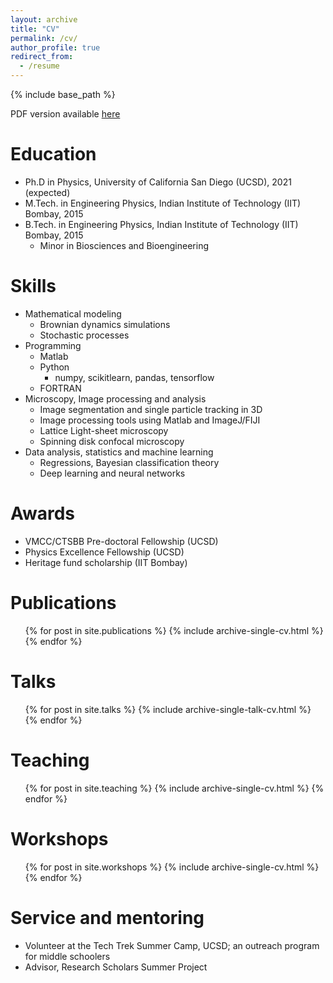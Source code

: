 ```yaml
---
layout: archive
title: "CV"
permalink: /cv/
author_profile: true
redirect_from:
  - /resume
---
```


{% include base_path %}

PDF version available [here](https://smogre.github.io/files/SaurabhMogreCV.pdf)

Education
======
* Ph.D in Physics, University of California San Diego (UCSD), 2021 (expected)
* M.Tech. in Engineering Physics, Indian Institute of Technology (IIT) Bombay, 2015
* B.Tech. in Engineering Physics, Indian Institute of Technology (IIT) Bombay, 2015
  * Minor in Biosciences and Bioengineering

Skills
======
* Mathematical modeling
  * Brownian dynamics simulations
  * Stochastic processes
* Programming
  * Matlab
  * Python
    * numpy, scikitlearn, pandas, tensorflow
  * FORTRAN
* Microscopy, Image processing and analysis
  * Image segmentation and single particle tracking in 3D
  * Image processing tools using Matlab and ImageJ/FIJI
  * Lattice Light-sheet microscopy
  * Spinning disk confocal microscopy
* Data analysis, statistics and machine learning
  * Regressions, Bayesian classification theory
  * Deep learning and neural networks

Awards
======
* VMCC/CTSBB Pre-doctoral Fellowship (UCSD)
* Physics Excellence Fellowship (UCSD)
* Heritage fund scholarship (IIT Bombay)

Publications
======
  <ul>{% for post in site.publications %}
    {% include archive-single-cv.html %}
  {% endfor %}</ul>
  
Talks
======
  <ul>{% for post in site.talks %}
    {% include archive-single-talk-cv.html %}
  {% endfor %}</ul>
  
Teaching
======
  <ul>{% for post in site.teaching %}
    {% include archive-single-cv.html %}
  {% endfor %}</ul>

Workshops
======
<ul>{% for post in site.workshops %}
    {% include archive-single-cv.html %}
  {% endfor %}</ul>
  
Service and mentoring
======
* Volunteer at the Tech Trek Summer Camp, UCSD; an outreach program for middle schoolers
* Advisor, Research Scholars Summer Project
